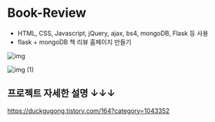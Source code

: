 # Book-Review
- HTML, CSS, Javascript, jQuery, ajax, bs4, mongoDB, Flask 등 사용
- flask + mongoDB 책 리뷰 홈페이지 만들기

![img](https://user-images.githubusercontent.com/55455103/130246030-f6af00f9-e31a-4e82-aac9-0334ea2999a6.png)

![img (1)](https://user-images.githubusercontent.com/55455103/130246037-216fbeb8-f4fa-4777-881f-ed629e395c97.png)

## 프로젝트 자세한 설명 ↓↓↓

https://duckgugong.tistory.com/164?category=1043352

